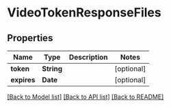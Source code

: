 # VideoTokenResponseFiles

## Properties
Name | Type | Description | Notes
------------ | ------------- | ------------- | -------------
**token** | **String** |  | [optional] 
**expires** | **Date** |  | [optional] 

[[Back to Model list]](../README.md#documentation-for-models) [[Back to API list]](../README.md#documentation-for-api-endpoints) [[Back to README]](../README.md)


